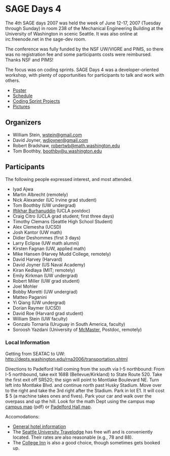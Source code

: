 

# SAGE Days 4

The 4th SAGE days 2007 was held the week of June 12-17, 2007 (Tuesday through Sunday) in room 238 of the Mechanical Engineering Building at the University of Washington in scenic Seattle.  It was also online at irc.freenode.net in the sage-dev room. 

The conference was fully funded by the NSF UW/VIGRE and PIMS, so there was no registration fee and some participants costs were reimbursed.  Thanks NSF and PIMS! 

The focus was on coding sprints.  SAGE Days 4 was a developer-oriented workshop, with plenty of opportunities for participants to talk and work with others. 

* <a class="http" href="http://www.sagemath.org/flier/flier.pdf">Poster</a> 
* <a href="/days4schedule">Schedule</a> 
* <a href="/days4/projects">Coding Sprint Projects</a> 
* <a href="/days4/Pictures">Pictures</a> 

## Organizers

* William Stein, <a href="mailto:wstein@gmail.com">wstein@gmail.com</a> 
* David Joyner, <a href="mailto:wdjoyner@gmail.com">wdjoyner@gmail.com</a> 
* Robert Bradshaw, <a href="mailto:robertwb@math.washington.edu">robertwb@math.washington.edu</a> 
* Tom Boothby, <a href="mailto:boothby@u.washington.edu">boothby@u.washington.edu</a> 

## Participants

The following people expressed interest, and most attended. 

* Iyad Ajwa 
* Martin Albrecht (remotely) 
* Nick Alexander (UC Irvine grad student) 
* Tom Boothby (UW undergrad) 
* <a href="/IftikharBurhanuddin">Iftikhar Burhanuddin</a> (UCLA postdoc) 
* Craig Citro (UCLA grad student; first three days) 
* Timothy Clemans (Seattle High School Student) 
* Alex Clemesha (UCSD) 
* Josh Kantor (UW math) 
* Didier Deshommes (first 3 days) 
* Larry Eclipse (UW math alumni) 
* Kirsten Fagnan (UW, applied math) 
* Mike Hansen (Harvey Mudd College, remotely) 
* David Harvey (Harvard) 
* David Joyner (US Naval Academy) 
* Kiran Kedlaya (MIT; remotely) 
* Emily Kirkman (UW undergrad) 
* Robert Miller (UW grad student) 
* Joel Mohler  
* Bobby Moretti (UW undergrad) 
* Matteo Paganini 
* Yi Qiang (UW undergrad) 
* Dorian Raymer (UCSD) 
* David Roe (Harvard grad student) 
* William Stein (UW faculty) 
* Gonzalo Tornaria (Uruguay in South America, faculty) 
* Soroosh Yazdani (University of <a href="/McMaster">McMaster</a>, Postdoc, remotely) 

### Local Information

Getting from SEATAC to UW: <a href="http://depts.washington.edu/rna2006/transportation.shtml">http://depts.washington.edu/rna2006/transportation.shtml</a> 

Directions to Padelford Hall coming from the south via I-5 northbound: From I-5 northbound, take exit 168B (Bellevue/Kirkland) to State Route 520. Take the first exit off SR520; the sign will  point to Montlake Boulevard NE. Turn left into Montlake Blvd.  and continue north past Husky Stadium. Move over to the right and take the  3rd right after the Stadium. Park in lot E1. It will cost $ 5 (a machine takes ones and fives). Park your car and walk over the overpass and up the hill. Look for the math Dept using the campus map <a class="http" href="http://www.washington.edu/home/maps/campusmappg.pdf">campus map</a> (pdf) or <a class="http" href="http://www.washington.edu/home/maps/northcentral.html?PDL">Padelford Hall map</a>. 

Accomodations: 

* <a class="http" href="http://www.washington.edu/univrel/visitors/accommodations.html">General hotel information</a> 
* The <a class="http" href="http://www.seattleuniversityhotel.com/index.html">Seattle University Travelodge</a> has free wifi and is conveniently located. Their rates are also reasonable (e.g., 78 and 88).  
* The <a class="http" href="http://www.collegeinnseattle.com/">College Inn</a> is also a good choice, though sometimes gets booked up. 
